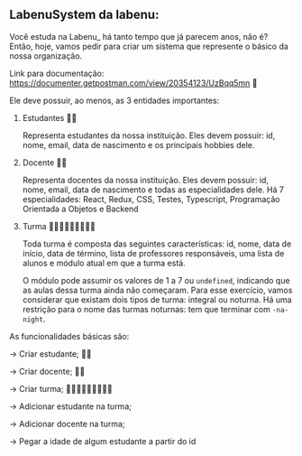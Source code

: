 ## LabenuSystem da labenu:

Você estuda na Labenu_ há tanto tempo que já parecem anos, não é? Então, hoje, vamos pedir para criar um sistema que represente o básico da nossa organização. 

Link para documentação: https://documenter.getpostman.com/view/20354123/UzBqq5mn 📝

Ele deve possuir, ao menos, as 3 entidades importantes:

1. Estudantes 👨‍🎓

    Representa estudantes da nossa instituição. Eles devem possuir: id, nome, email, data de nascimento e os principais hobbies dele. 

2. Docente 👨‍🏫

    Representa docentes da nossa instituição. Eles devem possuir: id, nome, email, data de nascimento e todas as especialidades dele. Há 7 especialidades: React, Redux, CSS, Testes, Typescript, Programação Orientada a Objetos e Backend

3. Turma 🧑‍🤝‍🧑🧑‍🤝‍🧑🧑‍🤝‍🧑

    Toda turma é composta das seguintes características: id, nome, data de início, data de término, lista de professores responsáveis, uma lista de alunos e módulo atual em que a turma está.

    O módulo pode assumir os valores de 1 a 7 ou `undefined`, indicando que as aulas dessa turma ainda não começaram. Para esse exercício, vamos considerar que existam dois tipos de turma: integral ou noturna. Há uma restrição para o nome das turmas noturnas: tem que terminar com `-na-night`.

As funcionalidades básicas são:

→ Criar estudante; 👨‍🎓

→ Criar docente; 👨‍🏫

→ Criar turma; 🧑‍🤝‍🧑🧑‍🤝‍🧑🧑‍🤝‍🧑

→ Adicionar estudante na turma;

→ Adicionar docente na turma;

→ Pegar a idade de algum estudante a partir do id
